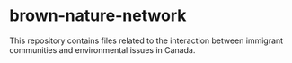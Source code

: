 # brown-nature-network

This repository contains files related to the interaction between immigrant communities and environmental issues in Canada.
